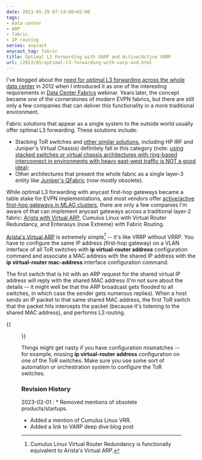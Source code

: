 ```yaml
---
date: 2013-05-29 07:14:00+02:00
tags:
- data center
- ARP
- fabric
- IP routing
series: anycast
anycast_tag: fabric
title: Optimal L3 Forwarding with VARP and Active/Active VRRP
url: /2013/05/optimal-l3-forwarding-with-varp-and.html
---
```

I've blogged about the [need for optimal L3 forwarding across the whole data center](https://blog.ipspace.net/2012/05/does-optimal-l3-forwarding-matter-in.html) in 2012 when I introduced it as one of the interesting requirements in [Data Center Fabrics](http://www.ipspace.net/Data_Center_Fabrics) webinar. Years later, the concept became one of the cornerstones of modern EVPN fabrics, but there are still only a few companies that can deliver this functionality in a more traditional environment.
<!--more-->
Fabric solutions that appear as a single system to the outside world usually offer optimal L3 forwarding. These solutions include:

-   Stacking ToR switches and [other similar solutions](https://blog.ipspace.net/2010/10/multi-chassis-link-aggregation-stacking.html), including HP IRF and Juniper's Virtual Chassis) definitely fall in this category (note: [using stacked switches or virtual chassis architectures with ring-based interconnect in environments with heavy east-west traffic is NOT a good idea](https://blog.ipspace.net/2012/11/stackable-data-center-switches-do-math.html));
-   Other architectures that present the whole fabric as a single layer-3 entity like [Juniper's QFabric](https://blog.ipspace.net/2011/09/qfabric-part-3-forwarding.html) (now mostly obsolete).

While optimal L3 forwarding with anycast first-hop gateways became a table stake for EVPN implementations, and most vendors offer [active/active first-hop gateways in MLAG clusters](/2022/06/mlag-active-active-layer3.html), there are only a few companies I'm aware of that can implement anycast gateways across a traditional layer-2 fabric: [Arista with Virtual ARP](https://blog.ipspace.net/2013/06/arista-eos-virtual-arp-varp-behind.html), Cumulus Linux with Virtual Router Redundancy, and Enterasys (now Extreme) with Fabric Routing.

[Arista's Virtual ARP](https://blog.ipspace.net/2013/06/arista-eos-virtual-arp-varp-behind.html) is extremely simple[^CL] -- it's like VRRP without VRRP. You have to configure the same IP address (first-hop gateway) on a VLAN interface of all ToR switches with **ip virtual-router address** configuration command and associate a MAC address with the shared IP address with the **ip virtual-router mac-address** interface configuration command.

[^CL]: Cumulus Linux Virtual Router Redundancy is functionally equivalent to Arista's Virtual ARP.

The first switch that is hit with an ARP request for the shared virtual IP address will reply with the shared MAC address (I'm not sure about the details -- it might well be that the ARP broadcast gets flooded to all switches, in which case the sender gets numerous replies). When a host sends an IP packet to that same shared MAC address, the first ToR switch that the packet hits intercepts the packet (because it's listening to the shared MAC address), and performs L3 routing.

{{<figure src="/2013/05/s1600-Slide+-+Arista+EOS+VARP.jpg" caption="Arista EOS Virtual ARP">}}

Things might get nasty if you have configuration mismatches -- for example, missing **ip virtual-router address** configuration on one of the ToR switches. Make sure you use some sort of automation or orchestration system to configure the ToR switches.

### Revision History

2023-02-01
: * Removed mentions of obsolete products/startups.
  * Added a mention of Cumulus Linux VRR.
  * Added a link to VARP deep dive blog post
